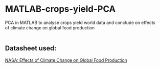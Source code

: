 # MATLAB-crops-yield-PCA
PCA in MATLAB to analyse crops yield world data and conclude on effects of climate change on global food production
<br>
<br>
## Datasheet used:
[NASA: Effects of Climate Change on Global Food Production](https://data.world/nasa/effects-of-climate-change-on-global-food-production-v-1/workspace/file?filename=crops-yield-changes-hadcm3-sres.xls)
